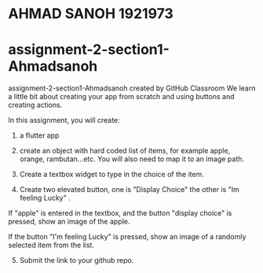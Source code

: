 # AHMAD SANOH 1921973
# assignment-2-section1-Ahmadsanoh
assignment-2-section1-Ahmadsanoh created by GitHub Classroom
We learn a little bit about creating your app from scratch and using buttons and creating actions. 

In this assignment, you will create:

1) a flutter app

2) create an object with hard coded list of items, for example apple, orange, rambutan...etc. You will also need to map it to an image path.

3) Create a textbox widget to type in the choice of the item.

4) Create two elevated button, one is "Display Choice" the other is  "Im feeling Lucky" .

If "apple" is entered in the textbox, and the button "display choice" is pressed, show an image of the apple.

If the button "I'm feeling Lucky" is pressed, show an image of a randomly selected item from the list.

5) Submit the link to your github repo.
